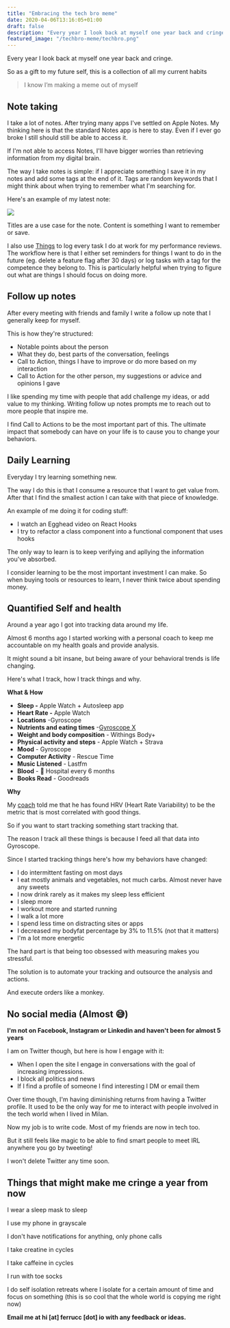 ```yaml
---
title: "Embracing the tech bro meme"
date: 2020-04-06T13:16:05+01:00
draft: false
description: "Every year I look back at myself one year back and cringe. So as a gift to my future self, this is a collection of what are all my current habits"
featured_image: "/techbro-meme/techbro.png"
---
```


Every year I look back at myself one year back and cringe.

So as a gift to my future self, this is a collection of all my current habits

> I know I’m making a meme out of myself

## **Note taking**

I take a lot of notes. After trying many apps I've settled on Apple Notes. My thinking here is that the standard Notes app is here to stay. Even if I ever go broke I still should still be able to access it.

If I'm not able to access Notes, I'll have bigger worries than retrieving information from my digital brain.

The way I take notes is simple: if I appreciate something I save it in my notes and add some tags at the end of it. Tags are random keywords that I might think about when trying to remember what I'm searching for.

Here's an example of my latest note:

![](/techbro-meme/note.jpg)

Titles are a use case for the note. Content is something I want to remember or save.

I also use [Things](https://culturedcode.com/things/) to log every task I do at work for my performance reviews. The workflow here is that I either set reminders for things I want to do in the future (eg. delete a feature flag after 30 days) or log tasks with a tag for the competence they belong to. This is particularly helpful when trying to figure out what are things I should focus on doing more.

## **Follow up notes**

After every meeting with friends and family I write a follow up note that I generally keep for myself.

This is how they're structured:

*   Notable points about the person
*   What they do, best parts of the conversation, feelings
*   Call to Action, things I have to improve or do more based on my interaction
*   Call to Action for the other person, my suggestions or advice and opinions I gave

I like spending my time with people that add challenge my ideas, or add value to my thinking. Writing follow up notes prompts me to reach out to more people that inspire me.


I find Call to Actions to be the most important part of this. The ultimate impact that somebody can have on your life is to cause you to change your behaviors.

## **Daily Learning**

Everyday I try learning something new.

The way I do this is that I consume a resource that I want to get value from. After that I find the smallest action I can take with that piece of knowledge.

An example of me doing it for coding stuff:

*   I watch an Egghead video on React Hooks
*   I try to refactor a class component into a functional component that uses hooks

The only way to learn is to keep verifying and apllying the information you've absorbed.

I consider learning to be the most important investment I can make. So when buying tools or resources to learn, I never think twice about spending money.

## Quantified Self and health

Around a year ago I got into tracking data around my life.

Almost 6 months ago I started working with a personal coach to keep me accountable on my health goals and provide analysis.

It might sound a bit insane, but being aware of your behavioral trends is life changing.

Here's what I track, how I track things and why.

**What & How**

*   **Sleep -** Apple Watch + Autosleep app
*   **Heart Rate -** Apple Watch
*   **Locations** -Gyroscope
*   **Nutrients and eating times** -[Gyroscope X](https://gyrosco.pe/x/preview/)
*   **Weight and body composition** - Withings Body+
*   **Physical activity and steps** - Apple Watch + Strava
*   **Mood** - Gyroscope
*   **Computer Activity** - Rescue Time
*   **Music Listened** - Lastfm
*   **Blood** - 🏥 Hospital every 6 months
*   **Books Read** - Goodreads

**Why**

My [coach](https://twitter.com/aprilzero) told me that he has found HRV (Heart Rate Variability) to be the metric that is most correlated with good things.

So if you want to start tracking something start tracking that.

The reason I track all these things is because I feed all that data into Gyroscope.

Since I started tracking things here's how my behaviors have changed:

*   I do intermittent fasting on most days
*   I eat mostly animals and vegetables, not much carbs. Almost never have any sweets
*   I now drink rarely as it makes my sleep less efficient
*   I sleep more
*   I workout more and started running
*   I walk a lot more
*   I spend less time on distracting sites or apps
*   I decreased my bodyfat percentage by 3% to 11.5% (not that it matters)
*   I'm a lot more energetic

The hard part is that being too obsessed with measuring makes you stressful.

The solution is to automate your tracking and outsource the analysis and actions.

And execute orders like a monkey.

## **No social media (Almost 😅)**

**I'm not on Facebook, Instagram or Linkedin and haven't been for almost 5 years**

I am on Twitter though, but here is how I engage with it:

*   When I open the site I engage in conversations with the goal of increasing impressions.
*   I block all politics and news
*   If I find a profile of someone I find interesting I DM or email them

Over time though, I'm having diminishing returns from having a Twitter profile. It used to be the only way for me to interact with people involved in the tech world when I lived in Milan.

Now my job is to write code. Most of my friends are now in tech too.

But it still feels like magic to be able to find smart people to meet IRL anywhere you go by tweeting!

I won't delete Twitter any time soon.

## Things that might make me cringe a year from now

I wear a sleep mask to sleep

I use my phone in grayscale

I don't have notifications for anything, only phone calls

I take creatine in cycles

I take caffeine in cycles

I run with toe socks

I do self isolation retreats where I isolate for a certain amount of time and focus on something (this is so cool that the whole world is copying me right now)

**Email me at hi [at] ferrucc [dot] io with any feedback or ideas.**